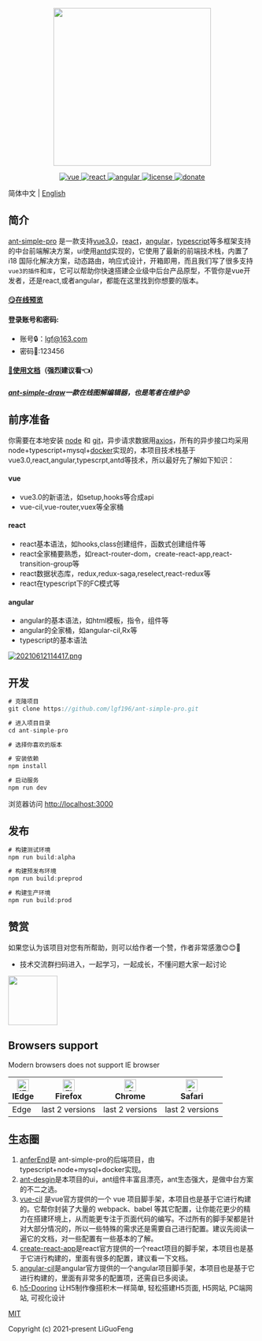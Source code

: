 <p align="center">
  <img width="320" src="http://blog.lgf196.top/ant-simple-pro-document/logon.png">
</p>

<p align="center">
  <a href="https://github.com/vuejs/vue">
    <img src="https://img.shields.io/badge/vue-3.0.4-brightgreen.svg" alt="vue">
  </a>
  <a href="https://github.com/facebook/react">
    <img src="https://img.shields.io/badge/react-17.0.1-brightgreen.svg" alt="react">
  </a>
  <a href="https://github.com/angular/angular" rel="nofollow">
    <img src="https://img.shields.io/badge/angular-11.0.4-brightgreen.svg" alt="angular">
  </a>
  <a href="https://github.com/microsoft/TypeScript">
    <img src="https://img.shields.io/badge/typescript-4.1.2-brightgreen.svg" alt="license">
  </a>
  <a href="https://github.com/ant-design/ant-design">
    <img src="https://img.shields.io/badge/antd-4.9.3-brightgreen.svg" alt="donate">
  </a>
</p>


简体中文 | [English](./README.md) 

## 简介

[ant-simple-pro](https://github.com/lgf196/ant-simple-pro) 是一款支持[vue3.0](https://github.com/vuejs/vue)，[react](https://github.com/facebook/react)，[angular](https://github.com/angular/angular)，[typescript](https://github.com/microsoft/TypeScript)等多框架支持的中台前端解决方案，ui使用[antd](https://github.com/ant-design/ant-design)实现的，它使用了最新的前端技术栈，内置了 i18 国际化解决方案，动态路由，响应式设计，开箱即用，而且我们写了很多支持`vue3的插件`和`库`，它可以帮助你快速搭建企业级中后台产品原型，不管你是vue开发者，还是react,或者angular，都能在这里找到你想要的版本。

#### [:smirk:在线预览](https://lgf196.top/react/login)

#### 登录账号和密码:

- 账号:lock:：lgf@163.com
- 密码:key::123456

#### [:book:使用文档](http://blog.lgf196.top/ant-simple-pro-document/)（强烈建议看:point_left:）

##### [ant-simple-draw](https://github.com/lgf196/ant-simple-draw)一款在线图解编辑器，也是笔者在维护:stuck_out_tongue_closed_eyes:

## 前序准备
你需要在本地安装 [node](http://nodejs.org/) 和 [git](https://git-scm.com/)，异步请求数据用[axios](https://github.com/axios/axios)，所有的异步接口均采用node+typescript+mysql+[docker](https://www.docker.com/)实现的，本项目技术栈基于vue3.0,react,angular,typescrpt,antd等技术，所以最好先了解如下知识：

#### vue

- vue3.0的新语法，如setup,hooks等合成api
- vue-cil,vue-router,vuex等全家桶

#### react

- react基本语法，如hooks,class创建组件，函数式创建组件等
- react全家桶要熟悉，如react-router-dom，create-react-app,react-transition-group等
- react数据状态库，redux,redux-saga,reselect,react-redux等
- react在typescript下的FC模式等

#### angular

- angular的基本语法，如html模板，指令，组件等
- angular的全家桶，如angular-cil,Rx等
- typescript的基本语法

[![20210612114417.png](https://i.postimg.cc/nV6vSFGq/20210612114417.png)](https://postimg.cc/WtwFhPK4)


## 开发

``` js
# 克隆项目
git clone https://github.com/lgf196/ant-simple-pro.git

# 进入项目目录
cd ant-simple-pro

# 选择你喜欢的版本

# 安装依赖
npm install

# 启动服务
npm run dev
```

浏览器访问 [http://localhost:3000](http://localhost:3000/)

## 发布

``` js
# 构建测试环境
npm run build:alpha

# 构建预发布环境
npm run build:preprod

# 构建生产环境
npm run build:prod
```

## 赞赏

如果您认为该项目对您有所帮助，则可以给作者一个赞，作者非常感激:blush::blush::rose:

- 技术交流群扫码进入，一起学习，一起成长，不懂问题大家一起讨论
<p align="left">
  <img width="100" src="https://p3-juejin.byteimg.com/tos-cn-i-k3u1fbpfcp/6d6d3f624f4143fe8833d2458aeaf002~tplv-k3u1fbpfcp-zoom-1.image">
</p>

## Browsers support

 Modern browsers does not support IE browser

| [<img src="https://raw.githubusercontent.com/alrra/browser-logos/master/src/edge/edge_48x48.png" alt="IE / Edge" width="24px" height="24px" />](https://godban.github.io/browsers-support-badges/)</br>IEdge | [<img src="https://raw.githubusercontent.com/alrra/browser-logos/master/src/firefox/firefox_48x48.png" alt="Firefox" width="24px" height="24px" />](https://godban.github.io/browsers-support-badges/)</br>Firefox | [<img src="https://raw.githubusercontent.com/alrra/browser-logos/master/src/chrome/chrome_48x48.png" alt="Chrome" width="24px" height="24px" />](https://godban.github.io/browsers-support-badges/)</br>Chrome | [<img src="https://raw.githubusercontent.com/alrra/browser-logos/master/src/safari/safari_48x48.png" alt="Safari" width="24px" height="24px" />](https://godban.github.io/browsers-support-badges/)</br>Safari |
| ------------------------------------------------------------ | ------------------------------------------------------------ | ------------------------------------------------------------ | ------------------------------------------------------------ |
| Edge                                                         | last 2 versions                                              | last 2 versions                                              | last 2 versions                                              |

##  生态圈

1.  [anferEnd](https://github.com/lgf196/ant-simple-pro/tree/afterEnd)是 ant-simple-pro的后端项目，由typescript+node+mysql+docker实现。
2. [ant-desgin](https://ant.design/index-cn)是本项目的ui，ant组件丰富且漂亮，ant生态强大，是做中台方案的不二之选。
3. [vue-cil](https://cli.vuejs.org/) 是vue官方提供的一个 vue 项目脚手架，本项目也是基于它进行构建的。它帮你封装了大量的 webpack、babel 等其它配置，让你能花更少的精力在搭建环境上，从而能更专注于页面代码的编写。不过所有的脚手架都是针对大部分情况的，所以一些特殊的需求还是需要自己进行配置。建议先阅读一遍它的文档，对一些配置有一些基本的了解。
4. [create-react-app](https://create-react-app.dev/)是react官方提供的一个react项目的脚手架，本项目也是基于它进行构建的，里面有很多的配置，建议看一下文档。
5. [angular-cil](https://angular.cn/guide/setup-local)是angular官方提供的一个angular项目脚手架，本项目也是基于它进行构建的，里面有非常多的配置项，还需自已多阅读。
5. [h5-Dooring](https://github.com/MrXujiang/h5-Dooring) 让H5制作像搭积木一样简单, 轻松搭建H5页面, H5网站, PC端网站, 可视化设计

[MIT](https://github.com/lgf196/ant-simple-pro/blob/master/LICENSE)

Copyright (c) 2021-present LiGuoFeng
